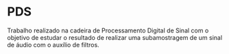 # PDS
Trabalho realizado na cadeira de Processamento Digital de Sinal com o objetivo de estudar o resultado de realizar uma subamostragem de um sinal de áudio com o auxílio de filtros.
